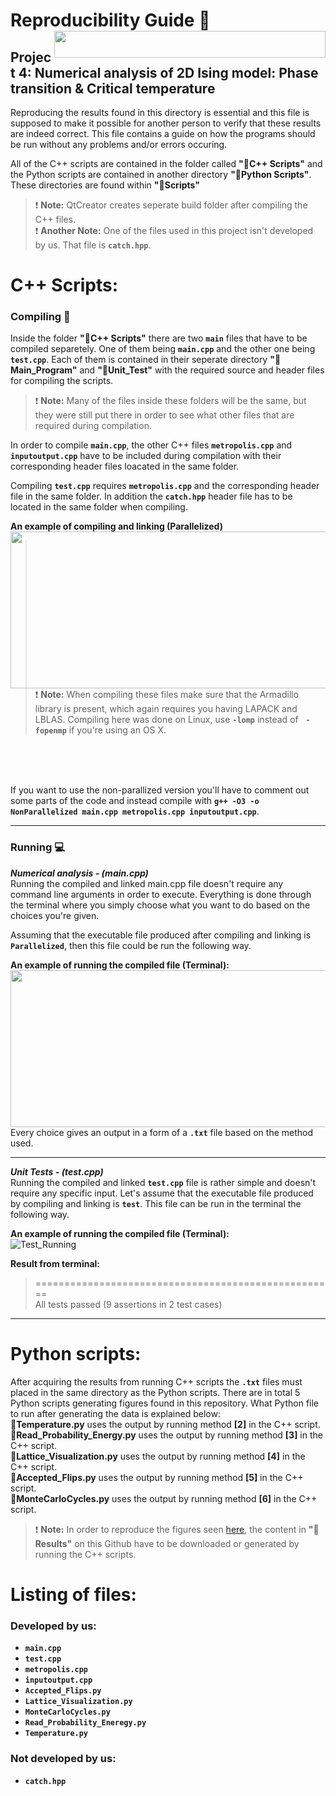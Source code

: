 # Reproducibility Guide :closed_book: <img align ="right" width="434" height="43" src="https://user-images.githubusercontent.com/54407312/68308291-e97ed600-00ac-11ea-829f-992cf0c9a1eb.gif">

## Project 4: Numerical analysis of 2D Ising model: Phase transition & Critical temperature

Reproducing the results found in this directory is essential and this file is supposed
to make it possible for another person to verify that these results are indeed correct.
This file contains a guide on how the programs should be run without any problems and/or errors occuring.

All of the C++ scripts are contained in the folder called **":file_folder:C++ Scripts"** and the Python scripts are contained in another directory **":file_folder:Python Scripts"**. These directories are found within  **":file_folder:Scripts"**

> :exclamation: **Note:** QtCreator creates seperate build folder after compiling the C++ files.   
> :exclamation: **Another Note:** One of the files used in this project isn't developed by us. That file is **``catch.hpp``**.

# C++ Scripts:
### Compiling :link:
Inside the folder **":file_folder:C++ Scripts"** there are two **``main``** files that have to be compiled separetely. One of them being 
**``main.cpp``** and the other one being **``test.cpp``**. Each of them is contained in their seperate directory **":file_folder:Main_Program"** and **":file_folder:Unit_Test"** with the required source and header files for compiling the scripts.

> :exclamation: **Note:** Many of the files inside these folders will be the same, but they were still put there in order to see what other files that are required during compilation.

In order to compile **``main.cpp``**, the other C++ files **``metropolis.cpp``** and **``inputoutput.cpp``** have to be included during compilation with their corresponding header files loacated in the same folder.

Compiling **``test.cpp``** requires **``metropolis.cpp``** and the corresponding header file in the same folder. In addition the **``catch.hpp``** header file has to be located in the same folder when compiling.

**An example of compiling and linking (Parallelized)**  
<img align = "left" width="598" height="251" src="https://user-images.githubusercontent.com/54407312/69148288-3ebade80-0ad4-11ea-8e64-693c481454ba.gif">  

> :exclamation: **Note:** When compiling these files make sure that the Armadillo library is present, which again requires you having LAPACK and LBLAS. Compiling here was done on Linux, use **``-lomp``** instead of &nbsp; **``-fopenmp``** if you're using an OS X.
<br/>
<br/>
<br/>
  
If you want to use the non-parallized version you'll have to comment out some parts of the code and instead compile with **``g++ -O3 -o NonParallelized main.cpp metropolis.cpp inputoutput.cpp``**.

___

### Running :computer:   
***Numerical analysis - (main.cpp)***  
Running the compiled and linked main.cpp file doesn't require any command line arguments in order to execute. Everything is done through the terminal where you simply choose what you want to do based on the choices you're given.  

Assuming that the executable file produced after compiling and linking is **``Parallelized``**, then this file could be run the following way.  

**An example of running the compiled file (Terminal):** 
<img align = "left" width="598" height="251" src="https://user-images.githubusercontent.com/54407312/69172668-8f473180-0afe-11ea-8230-a1477ba4d6e7.gif">  
<br/><br/><br/><br/><br/><br/><br/><br/><br/><br/>

Every choice gives an output in a form of a **``.txt``** file based on the method used.  

___

***Unit Tests - (test.cpp)***  
Running the compiled and linked **``test.cpp``** file is rather simple and doesn't require any specific input. Let's assume  that the executable file produced by compiling and linking is **``test``**. This file can be run in the terminal the following way.

**An example of running the compiled file (Terminal):**  
![Test_Running](https://user-images.githubusercontent.com/54407312/67162027-91339e80-f360-11e9-948c-8c99f60bb6ee.png)

**Result from terminal:**  
> ====================================================  
> All tests passed (9 assertions in 2 test cases)

___

# Python scripts:  
After acquiring the results from running C++ scripts the **``.txt``**  files must placed in the same directory as the Python scripts. There are in total 5 Python scripts generating figures found in this repository. What Python file to run after generating the data is explained below:  
**:page_facing_up:Temperature.py** uses the output by running method **[2]** in the C++ script.<br/> **:page_facing_up:Read_Probability_Energy.py** uses the output by running method **[3]** in the C++ script.<br/>
**:page_facing_up:Lattice_Visualization.py** uses the output by running method **[4]** in the C++ script.<br/>
**:page_facing_up:Accepted_Flips.py** uses the output by running method **[5]** in the C++ script.<br/>
**:page_facing_up:MonteCarloCycles.py** uses the output by running method **[6]** in the C++ script.<br/>

> :exclamation: **Note:** In order to reproduce the figures seen [here](https://github.com/patrykpk/FYS4150/tree/master/Project_4/Figures), the content in **":file_folder:Results"** on this Github have to be downloaded or generated by running the C++ scripts.
 
# Listing of files: 
### Developed by us:
* **``main.cpp``**
* **``test.cpp``**
* **``metropolis.cpp``**
* **``inputoutput.cpp``**
* **``Accepted_Flips.py``**
* **``Lattice_Visualization.py``**
* **``MonteCarloCycles.py``**
* **``Read_Probability_Eneregy.py``**
* **``Temperature.py``**

### Not developed by us:
* **``catch.hpp``**
